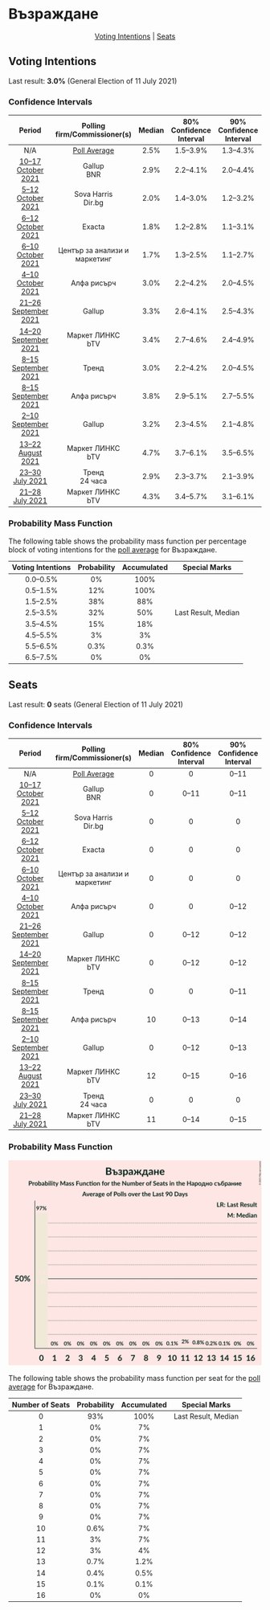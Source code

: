 # Възраждане

<p align="center"><a href="#voting-intentions">Voting Intentions</a> | <a href="#seats">Seats</a></p>

## Voting Intentions

Last result: **3.0%** (General Election of 11 July 2021)

### Confidence Intervals

| Period     | Polling firm/Commissioner(s) | Median | 80% Confidence Interval | 90% Confidence Interval | 95% Confidence Interval | 99% Confidence Interval |
|:----------:|:----------------:|:-----------:|:-----------------------:|:-----------------------:|:-----------------------:|:-----------------------:|
| N/A | [Poll Average](average.html) | 2.5% | 1.5–3.9% | 1.3–4.3% | 1.2–4.6% | 0.9–5.3% |
| [10–17 October 2021](2021-10-17-Gallup.html) | Gallup <br> BNR | 2.9% | 2.2–4.1% | 2.0–4.4% | 1.8–4.7% | 1.5–5.3% |
| [5–12 October 2021](2021-10-12-SovaHarris.html) | Sova Harris <br> Dir.bg | 2.0% | 1.4–3.0% | 1.2–3.2% | 1.1–3.5% | 0.9–4.0% |
| [6–12 October 2021](2021-10-12-Exacta.html) | Exacta | 1.8% | 1.2–2.8% | 1.1–3.1% | 0.9–3.4% | 0.7–3.9% |
| [6–10 October 2021](2021-10-10-Центързаанализиимаркетинг.html) | Център за анализи и маркетинг | 1.7% | 1.3–2.5% | 1.1–2.7% | 1.0–2.9% | 0.8–3.3% |
| [4–10 October 2021](2021-10-10-Алфарисърч.html) | Алфа рисърч | 3.0% | 2.2–4.2% | 2.0–4.5% | 1.8–4.8% | 1.5–5.4% |
| [21–26 September 2021](2021-09-26-Gallup.html) | Gallup | 3.3% | 2.6–4.1% | 2.5–4.3% | 2.3–4.6% | 2.1–5.0% |
| [14–20 September 2021](2021-09-20-МаркетЛИНКС.html) | Маркет ЛИНКС <br> bTV | 3.4% | 2.7–4.6% | 2.4–4.9% | 2.3–5.2% | 1.9–5.8% |
| [8–15 September 2021](2021-09-15-Тренд.html) | Тренд | 3.0% | 2.2–4.2% | 2.0–4.5% | 1.8–4.8% | 1.5–5.4% |
| [8–15 September 2021](2021-09-15-Алфарисърч.html) | Алфа рисърч | 3.8% | 2.9–5.1% | 2.7–5.5% | 2.5–5.8% | 2.1–6.5% |
| [2–10 September 2021](2021-09-10-Gallup.html) | Gallup | 3.2% | 2.3–4.5% | 2.1–4.8% | 1.9–5.2% | 1.6–5.9% |
| [13–22 August 2021](2021-08-22-МаркетЛИНКС.html) | Маркет ЛИНКС <br> bTV | 4.7% | 3.7–6.1% | 3.5–6.5% | 3.2–6.9% | 2.8–7.6% |
| [23–30 July 2021](2021-07-30-Тренд.html) | Тренд <br> 24 часа | 2.9% | 2.3–3.7% | 2.1–3.9% | 2.0–4.1% | 1.8–4.5% |
| [21–28 July 2021](2021-07-28-МаркетЛИНКС.html) | Маркет ЛИНКС <br> bTV | 4.3% | 3.4–5.7% | 3.1–6.1% | 2.9–6.5% | 2.5–7.2% |

### Probability Mass Function

The following table shows the probability mass function per percentage block of voting intentions for the [poll average](average.html) for Възраждане.

| Voting Intentions | Probability | Accumulated | Special Marks |
|:-----------------:|:-----------:|:-----------:|:-------------:|
| 0.0–0.5% | 0% | 100% |  |
| 0.5–1.5% | 12% | 100% |  |
| 1.5–2.5% | 38% | 88% |  |
| 2.5–3.5% | 32% | 50% | Last Result, Median |
| 3.5–4.5% | 15% | 18% |  |
| 4.5–5.5% | 3% | 3% |  |
| 5.5–6.5% | 0.3% | 0.3% |  |
| 6.5–7.5% | 0% | 0% |  |


## Seats

Last result: **0** seats (General Election of 11 July 2021)

### Confidence Intervals

| Period     | Polling firm/Commissioner(s) | Median | 80% Confidence Interval | 90% Confidence Interval | 95% Confidence Interval | 99% Confidence Interval |
|:----------:|:----------------:|:------:|:-----------------------:|:-----------------------:|:-----------------------:|:-----------------------:|
| N/A | [Poll Average](average.html) | 0 | 0 | 0–11 | 0–12 | 0–13 |
| [10–17 October 2021](2021-10-17-Gallup.html) | Gallup <br> BNR | 0 | 0–11 | 0–11 | 0–12 | 0–14 |
| [5–12 October 2021](2021-10-12-SovaHarris.html) | Sova Harris <br> Dir.bg | 0 | 0 | 0 | 0 | 0–10 |
| [6–12 October 2021](2021-10-12-Exacta.html) | Exacta | 0 | 0 | 0 | 0 | 0 |
| [6–10 October 2021](2021-10-10-Центързаанализиимаркетинг.html) | Център за анализи и маркетинг | 0 | 0 | 0 | 0 | 0 |
| [4–10 October 2021](2021-10-10-Алфарисърч.html) | Алфа рисърч | 0 | 0 | 0–12 | 0–13 | 0–14 |
| [21–26 September 2021](2021-09-26-Gallup.html) | Gallup | 0 | 0–12 | 0–12 | 0–12 | 0–13 |
| [14–20 September 2021](2021-09-20-МаркетЛИНКС.html) | Маркет ЛИНКС <br> bTV | 0 | 0–12 | 0–12 | 0–13 | 0–14 |
| [8–15 September 2021](2021-09-15-Тренд.html) | Тренд | 0 | 0 | 0–11 | 0–12 | 0–14 |
| [8–15 September 2021](2021-09-15-Алфарисърч.html) | Алфа рисърч | 10 | 0–13 | 0–14 | 0–15 | 0–17 |
| [2–10 September 2021](2021-09-10-Gallup.html) | Gallup | 0 | 0–12 | 0–13 | 0–13 | 0–15 |
| [13–22 August 2021](2021-08-22-МаркетЛИНКС.html) | Маркет ЛИНКС <br> bTV | 12 | 0–15 | 0–16 | 0–17 | 0–19 |
| [23–30 July 2021](2021-07-30-Тренд.html) | Тренд <br> 24 часа | 0 | 0 | 0 | 0–11 | 0–12 |
| [21–28 July 2021](2021-07-28-МаркетЛИНКС.html) | Маркет ЛИНКС <br> bTV | 11 | 0–14 | 0–15 | 0–16 | 0–18 |

### Probability Mass Function

![Graph with seats probability mass function not yet produced](average-seats-pmf-възраждане.png "Seats Probability Mass Function")

The following table shows the probability mass function per seat for the [poll average](average.html) for Възраждане.

| Number of Seats | Probability | Accumulated | Special Marks |
|:---------------:|:-----------:|:-----------:|:-------------:|
| 0 | 93% | 100% | Last Result, Median |
| 1 | 0% | 7% |  |
| 2 | 0% | 7% |  |
| 3 | 0% | 7% |  |
| 4 | 0% | 7% |  |
| 5 | 0% | 7% |  |
| 6 | 0% | 7% |  |
| 7 | 0% | 7% |  |
| 8 | 0% | 7% |  |
| 9 | 0% | 7% |  |
| 10 | 0.6% | 7% |  |
| 11 | 3% | 7% |  |
| 12 | 3% | 4% |  |
| 13 | 0.7% | 1.2% |  |
| 14 | 0.4% | 0.5% |  |
| 15 | 0.1% | 0.1% |  |
| 16 | 0% | 0% |  |


